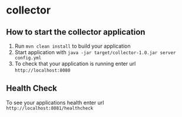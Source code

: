 # collector

How to start the collector application
---

1. Run `mvn clean install` to build your application
1. Start application with `java -jar target/collector-1.0.jar server config.yml`
1. To check that your application is running enter url `http://localhost:8080`

Health Check
---

To see your applications health enter url `http://localhost:8081/healthcheck`
